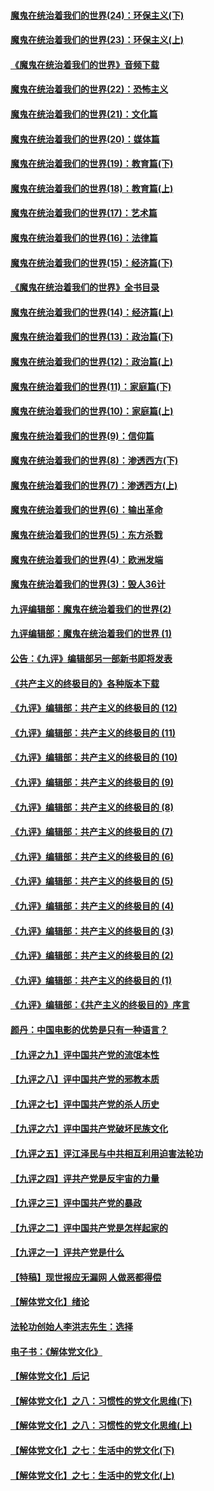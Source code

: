 #### [魔鬼在统治着我们的世界(24)：环保主义(下)](../pages/nsc422/n10695307.md?t=10142134) 

#### [魔鬼在统治着我们的世界(23)：环保主义(上)](../pages/nsc422/n10688613.md?t=10142134) 

#### [《魔鬼在统治着我们的世界》音频下载](../pages/nsc422/n10635553.md?t=10142134) 

#### [魔鬼在统治着我们的世界(22)：恐怖主义](../pages/nsc422/n10614727.md?t=10142134) 

#### [魔鬼在统治着我们的世界(21)：文化篇](../pages/nsc422/n10597706.md?t=10142134) 

#### [魔鬼在统治着我们的世界(20)：媒体篇](../pages/nsc422/n10586579.md?t=10142134) 

#### [魔鬼在统治着我们的世界(19)：教育篇(下)](../pages/nsc422/n10564808.md?t=10142134) 

#### [魔鬼在统治着我们的世界(18)：教育篇(上)](../pages/nsc422/n10526970.md?t=10142134) 

#### [魔鬼在统治着我们的世界(17)：艺术篇](../pages/nsc422/n10499093.md?t=10142134) 

#### [魔鬼在统治着我们的世界(16)：法律篇](../pages/nsc422/n10485969.md?t=10142134) 

#### [魔鬼在统治着我们的世界(15)：经济篇(下)](../pages/nsc422/n10469975.md?t=10142134) 

#### [《魔鬼在统治着我们的世界》全书目录](../pages/nsc422/n10464261.md?t=10142134) 

#### [魔鬼在统治着我们的世界(14)：经济篇(上)](../pages/nsc422/n10457370.md?t=10142134) 

#### [魔鬼在统治着我们的世界(13)：政治篇(下)](../pages/nsc422/n10448270.md?t=10142134) 

#### [魔鬼在统治着我们的世界(12)：政治篇(上)](../pages/nsc422/n10444576.md?t=10142134) 

#### [魔鬼在统治着我们的世界(11)：家庭篇(下)](../pages/nsc422/n10440961.md?t=10142134) 

#### [魔鬼在统治着我们的世界(10)：家庭篇(上)](../pages/nsc422/n10435448.md?t=10142134) 

#### [魔鬼在统治着我们的世界(9)：信仰篇](../pages/nsc422/n10432159.md?t=10142134) 

#### [魔鬼在统治着我们的世界(8)：渗透西方(下)](../pages/nsc422/n10429603.md?t=10142134) 

#### [魔鬼在统治着我们的世界(7)：渗透西方(上)](../pages/nsc422/n10426013.md?t=10142134) 

#### [魔鬼在统治着我们的世界(6)：输出革命](../pages/nsc422/n10421536.md?t=10142134) 

#### [魔鬼在统治着我们的世界(5)：东方杀戮](../pages/nsc422/n10417707.md?t=10142134) 

#### [魔鬼在统治着我们的世界(4)：欧洲发端](../pages/nsc422/n10414890.md?t=10142134) 

#### [魔鬼在统治着我们的世界(3)：毁人36计](../pages/nsc422/n10411583.md?t=10142134) 

#### [九评编辑部：魔鬼在统治着我们的世界(2)](../pages/nsc422/n10410036.md?t=10142134) 

#### [九评编辑部：魔鬼在统治着我们的世界 (1)](../pages/nsc422/n10406825.md?t=10142134) 

#### [公告：《九评》编辑部另一部新书即将发表](../pages/nsc422/n10405104.md?t=10142134) 

#### [《共产主义的终极目的》各种版本下载](../pages/nsc422/n10022138.md?t=10142134) 

#### [《九评》编辑部：共产主义的终极目的 (12)](../pages/nsc422/n9933272.md?t=10142134) 

#### [《九评》编辑部：共产主义的终极目的 (11)](../pages/nsc422/n9924973.md?t=10142134) 

#### [《九评》编辑部：共产主义的终极目的 (10)](../pages/nsc422/n9920883.md?t=10142134) 

#### [《九评》编辑部：共产主义的终极目的 (9)](../pages/nsc422/n9916363.md?t=10142134) 

#### [《九评》编辑部：共产主义的终极目的 (8)](../pages/nsc422/n9912488.md?t=10142134) 

#### [《九评》编辑部：共产主义的终极目的 (7)](../pages/nsc422/n9901176.md?t=10142134) 

#### [《九评》编辑部：共产主义的终极目的 (6)](../pages/nsc422/n9899359.md?t=10142134) 

#### [《九评》编辑部：共产主义的终极目的 (5)](../pages/nsc422/n9893174.md?t=10142134) 

#### [《九评》编辑部：共产主义的终极目的 (4)](../pages/nsc422/n9891246.md?t=10142134) 

#### [《九评》编辑部：共产主义的终极目的 (3)](../pages/nsc422/n9879879.md?t=10142134) 

#### [《九评》编辑部：共产主义的终极目的 (2)](../pages/nsc422/n9876205.md?t=10142134) 

#### [《九评》编辑部：共产主义的终极目的 (1)](../pages/nsc422/n9865857.md?t=10142134) 

#### [《九评》编辑部：《共产主义的终极目的》序言](../pages/nsc422/n9862666.md?t=10142134) 

#### [颜丹：中国电影的优势是只有一种语言？](../pages/nsc422/n9583062.md?t=10142134) 

#### [【九评之九】评中国共产党的流氓本性](../pages/nsc422/n737542.md?t=10142134) 

#### [【九评之八】评中国共产党的邪教本质](../pages/nsc422/n735942.md?t=10142134) 

#### [【九评之七】评中国共产党的杀人历史](../pages/nsc422/n733806.md?t=10142134) 

#### [【九评之六】评中国共产党破坏民族文化](../pages/nsc422/n731667.md?t=10142134) 

#### [【九评之五】评江泽民与中共相互利用迫害法轮功](../pages/nsc422/n730058.md?t=10142134) 

#### [【九评之四】评共产党是反宇宙的力量](../pages/nsc422/n727814.md?t=10142134) 

#### [【九评之三】评中国共产党的暴政](../pages/nsc422/n725597.md?t=10142134) 

#### [【九评之二】评中国共产党是怎样起家的](../pages/nsc422/n723946.md?t=10142134) 

#### [【九评之一】评共产党是什么](../pages/nsc422/n722529.md?t=10142134) 

#### [【特稿】现世报应无漏网 人做恶都得偿](../pages/nsc422/n4215167.md?t=10142134) 

#### [【解体党文化】绪论](../pages/nsc422/n1449356.md?t=10142134) 

#### [法轮功创始人李洪志先生：选择](../pages/nsc422/n3580738.md?t=10142134) 

#### [电子书：《解体党文化》](../pages/nsc422/n1573484.md?t=10142134) 

#### [【解体党文化】后记](../pages/nsc422/n1531999.md?t=10142134) 

#### [【解体党文化】之八：习惯性的党文化思维(下)](../pages/nsc422/n1526477.md?t=10142134) 

#### [【解体党文化】之八：习惯性的党文化思维(上)](../pages/nsc422/n1520631.md?t=10142134) 

#### [【解体党文化】之七：生活中的党文化(下)](../pages/nsc422/n1513446.md?t=10142134) 

#### [【解体党文化】之七：生活中的党文化(上)](../pages/nsc422/n1509358.md?t=10142134) 

